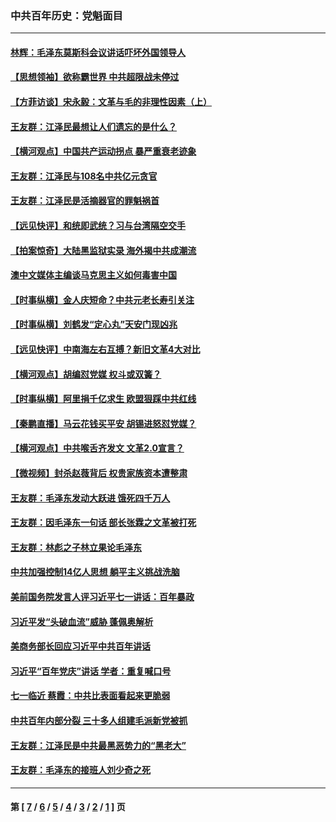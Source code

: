### 中共百年历史：党魁面目
---
#### [林辉：毛泽东莫斯科会议讲话吓坏外国领导人](../../pages/nf1176107/n13917931.md?05130430) 
#### [【思想领袖】欲称霸世界 中共超限战未停过](../../pages/nf1176107/n13745142.md?05130430) 
#### [【方菲访谈】宋永毅：文革与毛的非理性因素（上）](../../pages/nf1176107/n13469956.md?05130430) 
#### [王友群：江泽民最想让人们遗忘的是什么？](../../pages/nf1176107/n13408949.md?05130430) 
#### [【横河观点】中国共产运动拐点 暴严重衰老迹象](../../pages/nf1176107/n13388333.md?05130430) 
#### [王友群：江泽民与108名中共亿元贪官](../../pages/nf1176107/n13352358.md?05130430) 
#### [王友群：江泽民是活摘器官的罪魁祸首](../../pages/nf1176107/n13336903.md?05130430) 
#### [【远见快评】和统即武统？习与台湾隔空交手](../../pages/nf1176107/n13297739.md?05130430) 
#### [【拍案惊奇】大陆黑监狱实录 海外揭中共成潮流](../../pages/nf1176107/n13288853.md?05130430) 
#### [澳中文媒体主编谈马克思主义如何毒害中国](../../pages/nf1176107/n13257387.md?05130430) 
#### [【时事纵横】金人庆短命？中共元老长寿引关注](../../pages/nf1176107/n13217934.md?05130430) 
#### [【时事纵横】刘鹤发“定心丸”天安门现凶兆](../../pages/nf1176107/n13215416.md?05130430) 
#### [【远见快评】中南海左右互搏？新旧文革4大对比](../../pages/nf1176107/n13214745.md?05130430) 
#### [【横河观点】胡编怼党媒 权斗或双簧？](../../pages/nf1176107/n13210864.md?05130430) 
#### [【时事纵横】阿里捐千亿求生 欧盟狠踩中共红线](../../pages/nf1176107/n13206431.md?05130430) 
#### [【秦鹏直播】马云花钱买平安 胡锡进怒怼党媒？](../../pages/nf1176107/n13206392.md?05130430) 
#### [【横河观点】中共喉舌齐发文 文革2.0宣言？](../../pages/nf1176107/n13201248.md?05130430) 
#### [【微视频】封杀赵薇背后 权贵家族资本遭整肃](../../pages/nf1176107/n13197798.md?05130430) 
#### [王友群：毛泽东发动大跃进 饿死四千万人](../../pages/nf1176107/n13177158.md?05130430) 
#### [王友群：因毛泽东一句话 部长张霖之文革被打死](../../pages/nf1176107/n13161711.md?05130430) 
#### [王友群：林彪之子林立果论毛泽东](../../pages/nf1176107/n13128622.md?05130430) 
#### [中共加强控制14亿人思想 躺平主义挑战洗脑](../../pages/nf1176107/n13094299.md?05130430) 
#### [美前国务院发言人评习近平七一讲话：百年暴政](../../pages/nf1176107/n13066986.md?05130430) 
#### [习近平发“头破血流”威胁 蓬佩奥解析](../../pages/nf1176107/n13063604.md?05130430) 
#### [美商务部长回应习近平中共百年讲话](../../pages/nf1176107/n13062903.md?05130430) 
#### [习近平“百年党庆”讲话 学者：重复喊口号](../../pages/nf1176107/n13061411.md?05130430) 
#### [七一临近 蔡霞：中共比表面看起来更脆弱](../../pages/nf1176107/n13056418.md?05130430) 
#### [中共百年内部分裂 三十多人组建毛派新党被抓](../../pages/nf1176107/n13044023.md?05130430) 
#### [王友群：江泽民是中共最黑恶势力的“黑老大”](../../pages/nf1176107/n13022180.md?05130430) 
#### [王友群：毛泽东的接班人刘少奇之死](../../pages/nf1176107/n12991772.md?05130430) 

---
#### 第 [ [7](./7.md?05130430) / [6](./6.md?05130430) / [5](./5.md?05130430) / [4](./4.md?05130430) / [3](./3.md?05130430) / [2](./2.md?05130430) / [1](./1.md?05130430) ] 页

